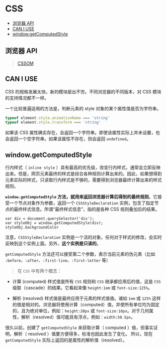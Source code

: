 # CSS<!-- omit in toc -->

- [浏览器 API](#浏览器-api)
- [CAN I USE](#can-i-use)
- [window.getComputedStyle](#windowgetcomputedstyle)

## 浏览器 API

> [CSSOM](https://www.bilibili.com/video/BV11e4y1W7CF?p=77&vd_source=c4234488bc8659e17c631716b9036762)

## CAN I USE

CSS 的规格发展太快，新的模块层出不穷。不同浏览器的不同版本，对 CSS 模块的支持情况都不一样。

一个比较普遍适用的方法是，判断元素的 style 对象的某个属性值是否为字符串。

```js
typeof element.style.animationName === 'string'
typeof element.style.transform === 'string'
```

如果该 CSS 属性确实存在，会返回一个字符串。即使该属性实际上并未设置，也会返回一个空字符串。如果该属性不存在，则会返回 `undefined`。

## window.getComputedStyle

行内样式（ `inline style` ）具有最高的优先级，改变行内样式，通常会立即反映出来。但是，网页元素最终的样式是综合各种规则计算出来的。因此，如果想得到元素实际的样式，只读取行内样式是不够的，需要得到浏览器最终计算出来的样式规则。

**`window.getComputedStyle` 方法，就用来返回浏览器计算后得到的最终规则**。它接受一个节点对象作为参数，返回一个 `CSSStyleDeclaration` 实例，包含了指定节点的最终样式信息。所谓“最终样式信息”，指的是各种 CSS 规则叠加后的结果。

```JS
var div = document.querySelector('div');
var styleObj = window.getComputedStyle(div);
styleObj.backgroundColor
```

注意，`CSSStyleDeclaration` 实例是一个活的对象，任何对于样式的修改，会实时反映到这个实例上面。另外，**这个实例是只读的**。

`getComputedStyle` 方法还可以接受第二个参数，表示当前元素的伪元素（比如 `:before`、`:after`、`:first-line`、`:first-letter` 等）

> 在 `CSS` 中有两个概念：

- 计算 (computed) 样式值是所有 `CSS` 规则和 `CSS` 继承都应用后的值，这是 `CSS` 级联（cascade）的结果。它看起来像 `height:1em` 或 `font-size:125%`。

- 解析 (resolved) 样式值是最终应用于元素的样式值值。诸如 `1em` 或 `125%` 这样的值是相对的。浏览器将使用计算（computed）值，并使所有单位均为固定的，且为绝对单位，例如：`height:20px` 或 `font-size:16px`。对于几何属性，解析（resolved）值可能具有浮点，例如：`width:50.5px`。

很久以前，创建了 `getComputedStyle` 来获取计算（ computed ）值，但事实证明，解析（ resolved ）值要方便得多，标准也因此发生了变化。
所以，现在 `getComputedStyle` 实际上返回的是属性的解析值（resolved）。
